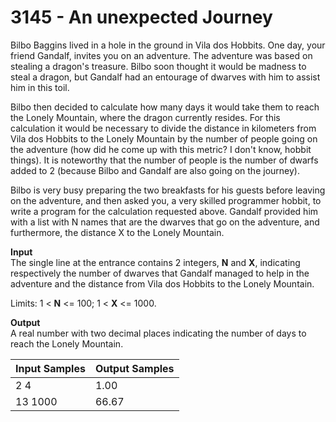 # 3145 - An unexpected Journey

Bilbo Baggins lived in a hole in the ground in Vila dos Hobbits. One day, your friend Gandalf, invites you on an adventure. The adventure was based on stealing a dragon's treasure. Bilbo soon thought it would be madness to steal a dragon, but Gandalf had an entourage of dwarves with him to assist him in this toil.

Bilbo then decided to calculate how many days it would take them to reach the Lonely Mountain, where the dragon currently resides. For this calculation it would be necessary to divide the distance in kilometers from Vila dos Hobbits to the Lonely Mountain by the number of people going on the adventure (how did he come up with this metric? I don't know, hobbit things). It is noteworthy that the number of people is the number of dwarfs added to 2 (because Bilbo and Gandalf are also going on the journey).

Bilbo is very busy preparing the two breakfasts for his guests before leaving on the adventure, and then asked you, a very skilled programmer hobbit, to write a program for the calculation requested above. Gandalf provided him with a list with N names that are the dwarves that go on the adventure, and furthermore, the distance X to the Lonely Mountain.

**Input**<br>
The single line at the entrance contains 2 integers, **N** and **X**, indicating respectively the number of dwarves that Gandalf managed to help in the adventure and the distance from Vila dos Hobbits to the Lonely Mountain.

Limits: 1 < **N** <= 100; 1 < **X** <= 1000.

**Output**<br>
A real number with two decimal places indicating the number of days to reach the Lonely Mountain.

| Input Samples | Output Samples |
|:--------------|:---------------|
| 2 4           | 1.00           |
| 13 1000       | 66.67          |